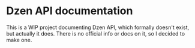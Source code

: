 # Dzen API documentation
This is a WIP project documenting Dzen API, which formally doesn't exist, but actually it does. There is no official info or docs on it, so I decided to make one.
